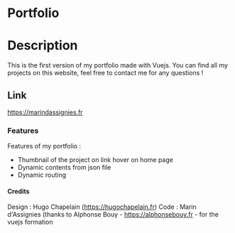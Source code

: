 # Portfolio #

# Description

This is the first version of my portfolio made with Vuejs. You can find all my projects on this website, feel free to contact me for any questions !

## Link

https://marindassignies.fr

### Features

Features of my portfolio :

* Thumbnail of the project on link hover on home page
* Dynamic contents from json file
* Dynamic routing 

#### Credits

Design : Hugo Chapelain (https://hugochapelain.fr)
Code : Marin d'Assignies (thanks to Alphonse Bouy - https://alphonsebouy.fr - for the vuejs formation 